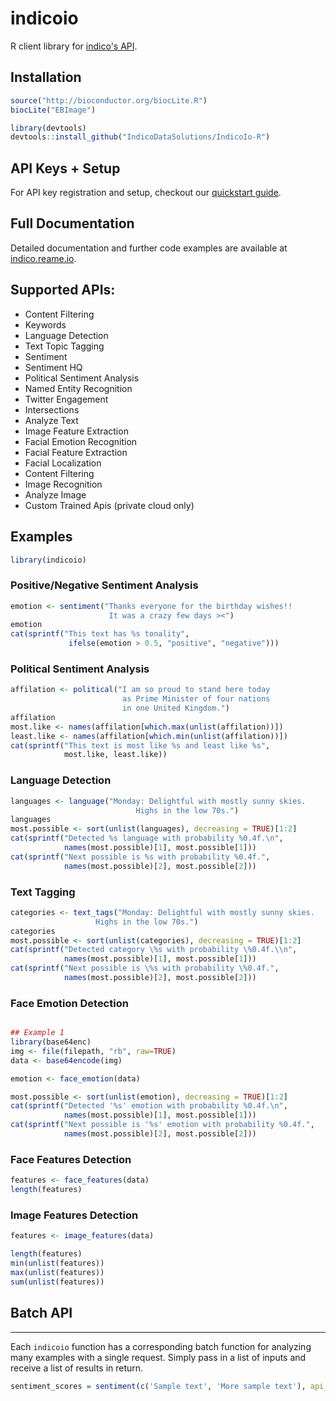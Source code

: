 indicoio
========

R client library for [indico's API](http://indico.io).

## Installation

```r
source("http://bioconductor.org/biocLite.R")
biocLite("EBImage")

library(devtools)
devtools::install_github("IndicoDataSolutions/IndicoIo-R")
```

API Keys + Setup
----------------
For API key registration and setup, checkout our [quickstart guide](http://docs.indico.io/v2.0/docs/api-keys).

Full Documentation
------------
Detailed documentation and further code examples are available at [indico.reame.io](http://indico.readme.io/v2.0/docs/python).

Supported APIs:
------------

- Content Filtering
- Keywords
- Language Detection
- Text Topic Tagging
- Sentiment
- Sentiment HQ
- Political Sentiment Analysis
- Named Entity Recognition
- Twitter Engagement
- Intersections
- Analyze Text
- Image Feature Extraction
- Facial Emotion Recognition
- Facial Feature Extraction
- Facial Localization
- Content Filtering
- Image Recognition
- Analyze Image
- Custom Trained Apis (private cloud only)

Examples
--------
```r
library(indicoio)
```

### Positive/Negative Sentiment Analysis

```r
emotion <- sentiment("Thanks everyone for the birthday wishes!!
                      It was a crazy few days ><")
emotion
cat(sprintf("This text has %s tonality",
             ifelse(emotion > 0.5, "positive", "negative")))
```

### Political Sentiment Analysis

```r
affilation <- political("I am so proud to stand here today
                         as Prime Minister of four nations
                         in one United Kingdom.")
affilation
most.like <- names(affilation[which.max(unlist(affilation))])
least.like <- names(affilation[which.min(unlist(affilation))])
cat(sprintf("This text is most like %s and least like %s",
            most.like, least.like))

```

### Language Detection

```r
languages <- language("Monday: Delightful with mostly sunny skies.
                            Highs in the low 70s.")
languages
most.possible <- sort(unlist(languages), decreasing = TRUE)[1:2]
cat(sprintf("Detected %s language with probability %0.4f.\n",
            names(most.possible)[1], most.possible[1]))
cat(sprintf("Next possible is %s with probability %0.4f.",
            names(most.possible)[2], most.possible[2]))
```

### Text Tagging

```r
categories <- text_tags("Monday: Delightful with mostly sunny skies.
                   Highs in the low 70s.")
categories
most.possible <- sort(unlist(categories), decreasing = TRUE)[1:2]
cat(sprintf("Detected category \%s with probability \%0.4f.\\n",
            names(most.possible)[1], most.possible[1]))
cat(sprintf("Next possible is \%s with probability \%0.4f.",
            names(most.possible)[2], most.possible[2]))
```


### Face Emotion Detection

```r

## Example 1
library(base64enc)
img <- file(filepath, "rb", raw=TRUE)
data <- base64encode(img)

emotion <- face_emotion(data)

most.possible <- sort(unlist(emotion), decreasing = TRUE)[1:2]
cat(sprintf("Detected '%s' emotion with probability %0.4f.\n",
            names(most.possible)[1], most.possible[1]))
cat(sprintf("Next possible is '%s' emotion with probability %0.4f.",
            names(most.possible)[2], most.possible[2]))
```

### Face Features Detection

```r
features <- face_features(data)
length(features)
```

### Image Features Detection

```r
features <- image_features(data)

length(features)
min(unlist(features))
max(unlist(features))
sum(unlist(features))
```
Batch API
---------------
---------
Each `indicoio` function has a corresponding batch function for analyzing many examples with a single request. Simply pass in a list of inputs and receive a list of results in return.

```r
sentiment_scores = sentiment(c('Sample text', 'More sample text'), api_key='********'')
```
